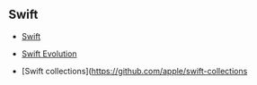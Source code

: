 ## Swift

- [Swift](https://github.com/apple/swift)
- [Swift Evolution](https://github.com/apple/swift-evolution)

- [Swift collections](https://github.com/apple/swift-collections



